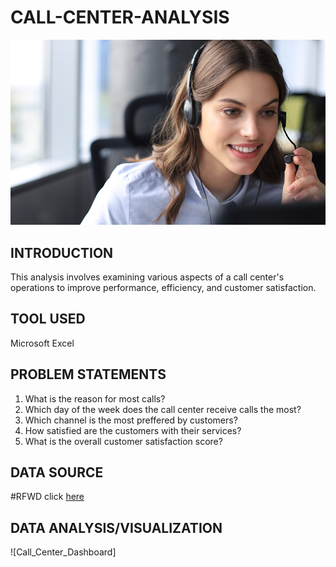 # CALL-CENTER-ANALYSIS
![image.png](https://github.com/Temperance-Godwin/CALL-CENTER-ANALYSIS/blob/main/image.png)

## INTRODUCTION

This analysis involves examining various aspects of a call center's operations to improve performance, efficiency, and customer satisfaction.

## TOOL USED
Microsoft Excel

## PROBLEM STATEMENTS
1. What is the reason for most calls?
2. Which day of the week does the call center receive calls the most?
3. Which channel is the most preffered by customers?
4. How satisfied are the customers with their services?
5. What is the overall customer satisfaction score?

## DATA SOURCE
#RFWD click [here](https://data.world/markbradbourne/rwfd-real-world-fake-data/workspace/file?filename=Call+Center.csv)


## DATA ANALYSIS/VISUALIZATION
![Call_Center_Dashboard]

